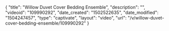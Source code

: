 {
    "title": "Willow Duvet Cover Bedding Ensemble",
    "description": "",
    "videoid": "109990292",
    "date_created": "1502522635",
    "date_modified": "1504247457",
    "type": "captivate",
    "layout": "video",
    "url": "\/v\/willow-duvet-cover-bedding-ensemble\/109990292"
}
